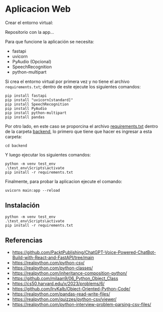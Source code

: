 # Aplicacion Web


Crear el entorno virtual:



Repositorio con la app...

Para que funcione la aplicación se necesita:
* fastapi
* uvicorn
* PyAudio (Opcional)
* SpeechRecognition
* python-multipart

Si crea el entorno virtual por primera vez y no tiene el archivo ```requirements.txt```; dentro de este ejecute los siguientes comandos:

```
pip install fastapi
pip install "uvicorn[standard]"
pip install SpeechRecognition
pip install PyAudio
pip install python-multipart
pip install pandas
```

Por otro lado, en este caso se proporcina el archivo [requirements.txt](backend/requirements.txt) dentro de la carpeta [backend](backend/), lo primero que tiene que hacer es ingresar a esta carpeta:

```
cd backend
```

Y luego ejecutar los siguientes comandos:

```
python -m venv test_env
.\test_env\Scripts\activate 
pip install -r requirements.txt
```

Finalmente, para probar la aplicacion ejecute el comando:

```
uvicorn main:app --reload
```

## Instalación


```
python -m venv test_env
.\test_env\Scripts\activate 
pip install -r requirements.txt
```

## Referencias

* https://github.com/PacktPublishing/ChatGPT-Voice-Powered-ChatBot-Build-with-React-and-FastAPI/tree/main
* https://realpython.com/python-csv/
* https://realpython.com/python-classes/
* https://realpython.com/inheritance-composition-python/
* https://github.com/milaan9/06_Python_Object_Class
* https://cs50.harvard.edu/x/2023/problems/6/
* https://github.com/IrvKalb/Object-Oriented-Python-Code/
* https://realpython.com/pandas-read-write-files/
* https://realpython.com/quizzes/python-csv/viewer/
* https://realpython.com/python-interview-problem-parsing-csv-files/
